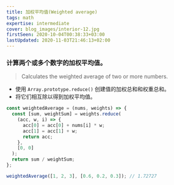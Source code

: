 ```yaml
---
title: 加权平均值(Weighted average)
tags: math
expertise: intermediate
cover: blog_images/interior-12.jpg
firstSeen: 2020-10-04T00:38:33+03:00
lastUpdated: 2020-11-03T21:46:13+02:00
---
```


### 计算两个或多个数字的加权平均值。
> Calculates the weighted average of two or more numbers.

- 使用 `Array.prototype.reduce()` 创建值的加权总和和权重总和。
- 将它们相互除以得到加权平均值。

```js
const weightedAverage = (nums, weights) => {
  const [sum, weightSum] = weights.reduce(
    (acc, w, i) => {
      acc[0] = acc[0] + nums[i] * w;
      acc[1] = acc[1] + w;
      return acc;
    },
    [0, 0]
  );
  return sum / weightSum;
};
```

```js
weightedAverage([1, 2, 3], [0.6, 0.2, 0.3]); // 1.72727
```
